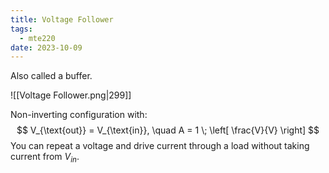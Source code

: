 ```yaml
---
title: Voltage Follower
tags:
  - mte220
date: 2023-10-09
---
```

Also called a buffer.

![[Voltage Follower.png|299]]

Non-inverting configuration with:
$$
V_{\text{out}} = V_{\text{in}}, \quad A = 1 \; \left[ \frac{V}{V} \right]
$$
You can repeat a voltage and drive current through a load without taking current from $V_{in}$.